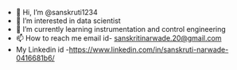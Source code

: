 - 👋 Hi, I’m @sanskruti1234
- 👀 I’m interested in data scientist
- 🌱 I’m currently learning instrumentation and control engineering
- 📫 How to reach me email id- sanskritinarwade.20@gmail.com
- My Linkedin id -https://www.linkedin.com/in/sanskruti-narwade-0416681b6/

<!---
sanskruti1234/sanskruti1234 is a ✨ special ✨ repository because its `README.md` (this file) appears on your GitHub profile.
You can click the Preview link to take a look at your changes.
--->
